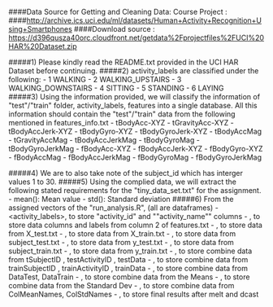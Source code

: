 ####Data Source for Getting and Cleaning Data: Course Project : 
####http://archive.ics.uci.edu/ml/datasets/Human+Activity+Recognition+Using+Smartphones
####Download source : https://d396qusza40orc.cloudfront.net/getdata%2Fprojectfiles%2FUCI%20HAR%20Dataset.zip 

#####1) Please kindly read the README.txt provided in the UCI HAR Dataset before continuing.
#####2) activity_labels are classified under the following:
        - 1 WALKING
        - 2 WALKING_UPSTAIRS
        - 3 WALKING_DOWNSTAIRS
        - 4 SITTING
        - 5 STANDING
        - 6 LAYING      
#####3) Using the information provided, we will classify the information of "test"/"train" folder, activity_labels, features into a single database. All this information should contain the "test"/"train" data from the following mentioned in features_info.txt
        - tBodyAcc-XYZ
        - tGravityAcc-XYZ
        - tBodyAccJerk-XYZ
        - tBodyGyro-XYZ
        - tBodyGyroJerk-XYZ
        - tBodyAccMag
        - tGravityAccMag
        - tBodyAccJerkMag
        - tBodyGyroMag
        - tBodyGyroJerkMag
        - fBodyAcc-XYZ
        - fBodyAccJerk-XYZ
        - fBodyGyro-XYZ
        - fBodyAccMag
        - fBodyAccJerkMag
        - fBodyGyroMag
        - fBodyGyroJerkMag
        
#####4) We are to also take note of the subject_id which has interger values 1 to 30.
#####5) Using the complied data, we will extract the following stated requirements for the "tiny_data_set.txt" for the assignment.
        - mean(): Mean value
        - std(): Standard deviation
#####6) From the assigned vectors of the "run_analysis.R", (all are dataframes)
        - <activity_labels>, to store "activity_id" and ""activity_name"" columns
        - <features>, to store data columns and labels from column 2 of features.txt
        - <testData>, to store data from X_test.txt
        - <trainData>, to store data from X_train.txt
        - <tSubjectID>, to store data from subject_test.txt
        - <testActivityID>, to store data from y_test.txt
        - <trainSubjectID>, to store data from subject_train.txt
        - <trainActivityID>, to store data from y_train.txt
        - <DataTest>, to store combine data from tSubjectID , testActivityID , testData
        - <DataTrain>, to store combine data from trainSubjectID , trainActivityID , trainData
        - <DataAll>, to store combine data from DataTest, DataTrain
        - <ColMeanNames>, to store combine data from the Means
        - <ColStdNames>, to store combine data from the Standard Dev
        - <StdMeanCol>, to store combine data from ColMeanNames, ColStdNames
        - <dataFinal>, to store final results after melt and dcast

